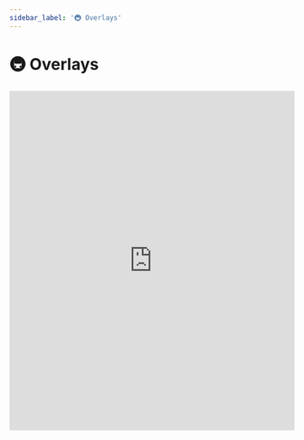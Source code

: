 ```yaml
---
sidebar_label: '🚇 Overlays'
---
```


# 🚇 Overlays

<iframe width="100%" height="600px" src="https://www.youtube.com/embed/67yj2mSjQYA" title="YouTube video player" frameborder="0" allow="accelerometer; autoplay; clipboard-write; encrypted-media; gyroscope; picture-in-picture" allowfullscreen></iframe>